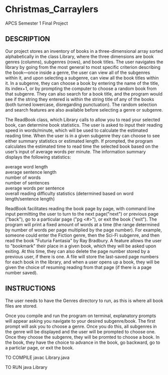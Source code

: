 # Christmas_Carraylers
APCS Semester 1 Final Project

## DESCRIPTION 

Our project stores an inventory of books in a three-dimensional array sorted alphabetically in the class Library, where the three dimensions are book genres (columns), subgenres (rows), and book titles. The user navigates the library by going from the most general to most specific criterion describing the book—once inside a genre, the user can view all of the subgenres within it, and upon selecting a subgenre, can view all the book titles within it. In a subgenre, they can choose a book by entering the name of the title, its index+1, or by prompting the computer to choose a random book from that subgenre. They can also search for a book title, and the program would see if the string they entered is within the string title of any of the books (both turned lowercase, disregarding punctuation). The random selection and search features are also available before selecting a genre or subgenre.

The ReadBook class, which Library calls to allow you to read your selected book, can determine book statistics. The user is asked to input their reading speed in words/minute, which will be used to calculate the estimated reading time. When the user is in a given subgenre they can choose to see either summary statistics or estimated length. If prompted, the program calculates the estimated time to read time the selected book based on the user’s input of average words per minute. The information summary displays the following statistics:

average word length<br /> 
average sentence length<br /> 
number of words<br /> 
number of sentences<br /> 
average words per sentence<br /> 
overall reading difficulty statistics (determined based on word length/sentence length)

ReadBook facilitates reading the book page by page, with command line input permitting the user to turn to the next page("next") or previous page ("back"), go to a particular page ("pg <#>"), or exit the book ("exit"). The program will print a fixed amount of words at a time (the range determined by number of words per page multiplied by the page number).
For example, someone could enter the Fiction genre, then the Sci-Fi subgenre, and then read the book "Futuria Fantasia" by Ray Bradbury.
A feature allows the user to "bookmark" their place in a given book, which they will be asked upon exiting. At this time, they can also delete the page number stored by a previous user, if there is one. A file will store the last-saved page numbers for each book in the library, and when a user opens up a book, they will be given the choice of resuming reading from that page (if there is a page number saved).

## INSTRUCTIONS 

The user needs to have the Genres directory to run, as this is where all book files are stored.

Once you compile and run the program on terminal, explanatory prompts will appear asking you navigate to your desired subgenre/book. The first prompt will ask you to choose a genre.  Once you do this, all subgenres in the genre will be displayed and the user will be prompted to choose one.  Once they choose the subgenre, they will be promted to choose a book.  In the book, they have the choice to advance in the book, go backward, go to a particlar page, or exit the book.

TO COMPILE
javac Library.java

TO RUN
java Library
